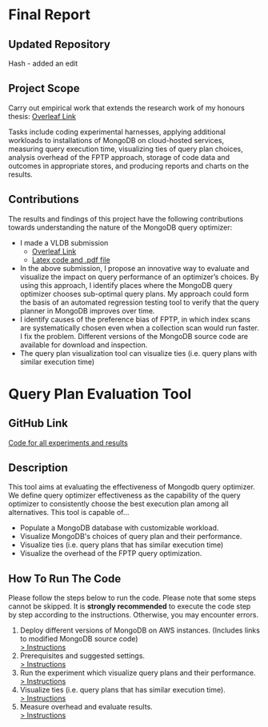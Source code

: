 Final Report
====

Updated Repository
----
Hash - added an edit

Project Scope
----
Carry out empirical work that extends the research work of my honours thesis: 
[Overleaf Link](https://www.overleaf.com/9886178511bnfhsqfvvmfv)

Tasks include coding experimental harnesses, applying additional workloads 
to installations of MongoDB on cloud-hosted services, measuring query execution
time, visualizing ties of query plan choices, analysis overhead of the FPTP approach,
storage of code data and outcomes in appropriate stores, and producing reports
and charts on the results.


Contributions
----
The results and findings of this project have the following contributions towards
 understanding the nature of the MongoDB query optimizer:

* I made a VLDB submission
    * [Overleaf Link](https://www.overleaf.com/4849921368dtjgrhckpjcy)
    * [Latex code and .pdf file](./vldb-submission-latex)
* In the above submission, I propose an innovative way to evaluate and visualize the impact on query performance
of an optimizer’s choices.  By using this approach, I identify places where the MongoDB 
query optimizer chooses sub-optimal query plans. My approach could form the basis of an 
automated regression testing tool to verify that the query planner in MongoDB improves
 over time. 
* I identify causes of the preference bias of FPTP, in which index scans are systematically 
chosen even when a collection scan would run faster. I fix the problem. Different versions 
of the MongoDB source code are available for download and inspection.
* The query plan visualization tool can visualize ties (i.e. query plans with similar execution time)


Query Plan Evaluation Tool
====


GitHub Link
----
[Code for all experiments and results](https://github.com/DaweiTao/mongodb-query-optimizer-evaluation-tool)


Description
----
This tool aims at evaluating the effectiveness of Mongodb query optimizer. We define query optimizer 
effectiveness as the capability of the query optimizer to consistently choose the best execution plan 
among all alternatives. This tool is capable of...

* Populate a MongoDB database with customizable workload.
* Visualize MongoDB's choices of query plan and their performance.
* Visualize ties (i.e. query plans that has similar execution time)
* Visualize the overhead of the FPTP query optimization.


How To Run The Code
----
Please follow the steps below to run the code. Please note that some steps cannot be skipped.
It is **strongly recommended** to execute the code step by step according to the instructions. 
Otherwise, you may encounter errors. 

1. Deploy different versions of MongoDB on AWS instances. (Includes links to modified MongoDB source code)\
[> Instructions](./final-report/deploy-mongodb-on-aws.md)
2. Prerequisites and suggested settings.\
[> Instructions](./final-report/prerequisites.md)
2. Run the experiment which visualize query plans and their performance.\
[> Instructions](./final-report/run-experiment.md)
3. Visualize ties (i.e. query plans that has similar execution time).\
[> Instructions](./final-report/visualize-ties.md)
4. Measure overhead and evaluate results.\
[> Instructions](./final-report/visalize-overhead.md)
